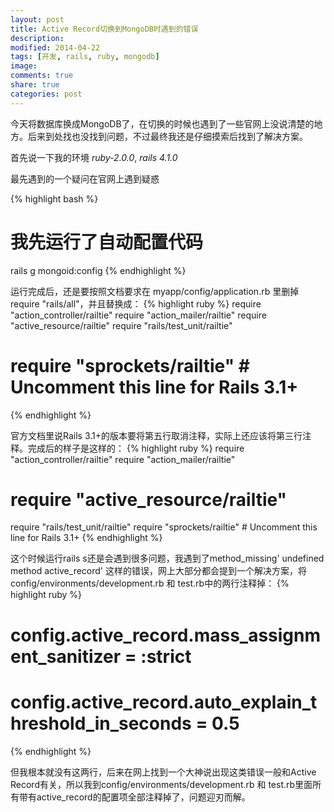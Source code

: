 ```yaml
---
layout: post
title: Active Record切换到MongoDB时遇到的错误
description: 
modified: 2014-04-22
tags: [开发, rails, ruby, mongodb]
image:
comments: true
share: true
categories: post
---
```


今天将数据库换成MongoDB了，在切换的时候也遇到了一些官网上没说清楚的地方。后来到处找也没找到问题，不过最终我还是仔细摸索后找到了解决方案。

首先说一下我的环境 *ruby-2.0.0*, *rails 4.1.0*

最先遇到的一个疑问在官网上遇到疑惑

{% highlight bash %}
# 我先运行了自动配置代码
rails g mongoid:config
{% endhighlight %}

运行完成后，还是要按照文档要求在 myapp/config/application.rb 里删掉 require "rails/all"，并且替换成：
{% highlight ruby %}
require "action_controller/railtie"
require "action_mailer/railtie"
require "active_resource/railtie"
require "rails/test_unit/railtie"
# require "sprockets/railtie" # Uncomment this line for Rails 3.1+
{% endhighlight %}

官方文档里说Rails 3.1+的版本要将第五行取消注释，实际上还应该将第三行注释。完成后的样子是这样的：
{% highlight ruby %}
require "action_controller/railtie"
require "action_mailer/railtie"
# require "active_resource/railtie"
require "rails/test_unit/railtie"
require "sprockets/railtie" # Uncomment this line for Rails 3.1+
{% endhighlight %}

这个时候运行rails s还是会遇到很多问题，我遇到了method_missing' undefined method active_record' 这样的错误，网上大部分都会提到一个解决方案，将config/environments/development.rb 和 test.rb中的两行注释掉：
{% highlight ruby %}
# config.active_record.mass_assignment_sanitizer = :strict
# config.active_record.auto_explain_threshold_in_seconds = 0.5
{% endhighlight %}

但我根本就没有这两行，后来在网上找到一个大神说出现这类错误一般和Active Record有关，所以我到config/environments/development.rb 和 test.rb里面所有带有active_record的配置项全部注释掉了，问题迎刃而解。